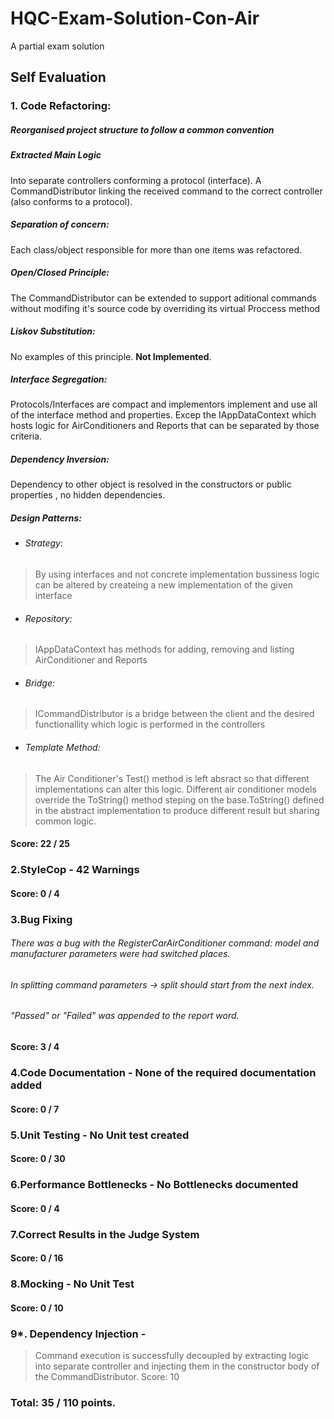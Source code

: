 # HQC-Exam-Solution-Con-Air
A partial exam solution

## Self Evaluation
### 1. Code Refactoring:
##### Reorganised project structure to follow a common convention
##### Extracted Main Logic 
Into separate controllers conforming a protocol (interface). A CommandDistributor linking the received command to the correct controller (also conforms to a protocol). 
##### Separation of concern: 
Each class/object responsible for more than one items was refactored. 
##### Open/Closed Principle: 
The CommandDistributor can be extended to support aditional commands without modifing it's source code by overriding its virtual Proccess method 
##### Liskov Substitution:  
No examples of this principle. **Not Implemented**.
#####  Interface Segregation: 
Protocols/Interfaces are compact and implementors implement and use all of the interface method and properties. Excep the IAppDataContext which hosts logic for AirConditioners and Reports that can be separated by those criteria.
##### Dependency Inversion: 
Dependency to other object is resolved in the constructors or public properties , no hidden dependencies.
#####  Design Patterns:
* ###### Strategy: 
> By using interfaces and not concrete implementation bussiness logic can be altered by createing a new implementation of the given interface

* ###### Repository: 
> IAppDataContext has methods for adding, removing and listing AirConditioner and Reports

* ###### Bridge: 
> ICommandDistributor is a bridge between the client and the desired functionallity which logic is performed in the controllers

* ###### Template Method: 
> The Air Conditioner's Test() method is left absract so that different implementations can alter this logic. Different air conditioner models override the ToString() method steping on the base.ToString() defined in the abstract implementation
to produce different result but sharing common logic.

#### Score: 22 / 25

### 2.StyleCop - 42 Warnings 
#### Score: 0 / 4

### 3.Bug Fixing
###### There was a bug with the RegisterCarAirConditioner command: model and manufacturer parameters were had switched places.
###### In splitting command parameters -> split should start from the next index.
###### "Passed" or "Failed" was appended to the report word.
#### Score: 3 / 4

### 4.Code Documentation - None of the required documentation added
#### Score: 0 / 7

### 5.Unit Testing - No Unit test created
#### Score: 0 / 30

### 6.Performance Bottlenecks - No Bottlenecks documented
#### Score: 0 / 4

### 7.Correct Results in the Judge System
#### Score: 0 / 16

### 8.Mocking - No Unit Test
#### Score: 0 / 10

### 9*. Dependency Injection -
> Command execution is successfully decoupled by extracting logic into separate controller and injecting them in the constructor body of the CommandDistributor.
Score: 10

### Total: 35 / 110 points.
